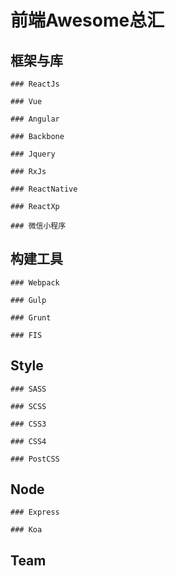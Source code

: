 # 前端Awesome总汇

## 框架与库

	### ReactJs

	### Vue

	### Angular

	### Backbone

	### Jquery

	### RxJs
	
	### ReactNative

	### ReactXp

	### 微信小程序


## 构建工具

	### Webpack

	### Gulp

	### Grunt

	### FIS


## Style

	### SASS
	
	### SCSS

	### CSS3

	### CSS4

	### PostCSS

## Node

	### Express

	### Koa


## Team
